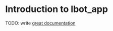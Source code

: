 # Introduction to lbot_app

TODO: write [great documentation](http://jacobian.org/writing/great-documentation/what-to-write/)
